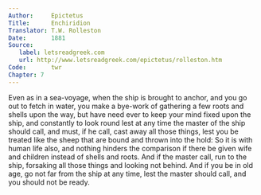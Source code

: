 ```yaml
---
Author:     Epictetus  
Title:      Enchiridion  
Translator: T.W. Rolleston  
Date:       1881  
Source:
   label: letsreadgreek.com
   url: http://www.letsreadgreek.com/epictetus/rolleston.htm
Code:       twr  
Chapter: 7
---
```


Even as in a sea-voyage, when the ship is brought to anchor, and you go out to
fetch in water, you make a bye-work of gathering a few roots and shells upon
the way, but have need ever to keep your mind fixed upon the ship, and
constantly to look round lest at any time the master of the ship should call,
and must, if he call, cast away all those things, lest you be treated like the
sheep that are bound and thrown into the hold: So it is with human life also,
and nothing hinders the comparison if there be given wife and children instead
of shells and roots. And if the master call, run to the ship, forsaking all
those things and looking not behind.  And if you be in old age, go not far from
the ship at any time, lest the master should call, and you should not be ready.


